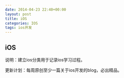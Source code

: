 ```yaml
---
date: 2014-04-23 22:40+00:00
layout: post
title: iOS
categories: IOS
tags: ios开发
---
```

iOS
----------
说明：建立ios分类用于记录ios学习过程。

更新计划：每周原创至少一篇关于ios开发的blog，必出精品。